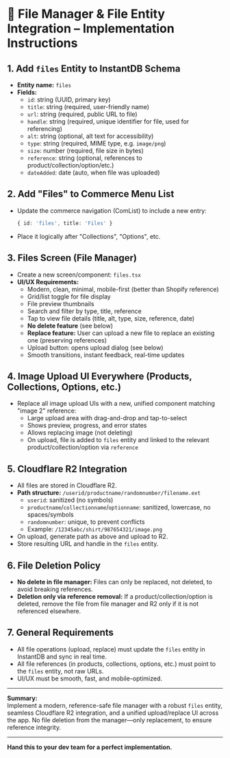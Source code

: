 # 📁 File Manager & File Entity Integration – Implementation Instructions

## 1. Add `files` Entity to InstantDB Schema
- **Entity name:** `files`
- **Fields:**
  - `id`: string (UUID, primary key)
  - `title`: string (required, user-friendly name)
  - `url`: string (required, public URL to file)
  - `handle`: string (required, unique identifier for file, used for referencing)
  - `alt`: string (optional, alt text for accessibility)
  - `type`: string (required, MIME type, e.g. `image/png`)
  - `size`: number (required, file size in bytes)
  - `reference`: string (optional, references to product/collection/option/etc.)
  - `dateAdded`: date (auto, when file was uploaded)

## 2. Add "Files" to Commerce Menu List
- Update the commerce navigation (ComList) to include a new entry:
  ```ts
  { id: 'files', title: 'Files' }
  ```
- Place it logically after "Collections", "Options", etc.

## 3. Files Screen (File Manager)
- Create a new screen/component: `files.tsx`
- **UI/UX Requirements:**
  - Modern, clean, minimal, mobile-first (better than Shopify reference)
  - Grid/list toggle for file display
  - File preview thumbnails
  - Search and filter by type, title, reference
  - Tap to view file details (title, alt, type, size, reference, date)
  - **No delete feature** (see below)
  - **Replace feature:** User can upload a new file to replace an existing one (preserving references)
  - Upload button: opens upload dialog (see below)
  - Smooth transitions, instant feedback, real-time updates

## 4. Image Upload UI Everywhere (Products, Collections, Options, etc.)
- Replace all image upload UIs with a new, unified component matching "image 2" reference:
  - Large upload area with drag-and-drop and tap-to-select
  - Shows preview, progress, and error states
  - Allows replacing image (not deleting)
  - On upload, file is added to `files` entity and linked to the relevant product/collection/option via `reference`

## 5. Cloudflare R2 Integration
- All files are stored in Cloudflare R2.
- **Path structure:** `/userid/productname/randomnumber/filename.ext`
  - `userid`: sanitized (no symbols)
  - `productname`/`collectionname`/`optionname`: sanitized, lowercase, no spaces/symbols
  - `randomnumber`: unique, to prevent conflicts
  - Example: `/12345abc/shirt/987654321/image.png`
- On upload, generate path as above and upload to R2.
- Store resulting URL and handle in the `files` entity.

## 6. File Deletion Policy
- **No delete in file manager:** Files can only be replaced, not deleted, to avoid breaking references.
- **Deletion only via reference removal:** If a product/collection/option is deleted, remove the file from file manager and R2 only if it is not referenced elsewhere.

## 7. General Requirements
- All file operations (upload, replace) must update the `files` entity in InstantDB and sync in real time.
- All file references (in products, collections, options, etc.) must point to the `files` entity, not raw URLs.
- UI/UX must be smooth, fast, and mobile-optimized.

---

**Summary:**  
Implement a modern, reference-safe file manager with a robust `files` entity, seamless Cloudflare R2 integration, and a unified upload/replace UI across the app. No file deletion from the manager—only replacement, to ensure reference integrity.

---

**Hand this to your dev team for a perfect implementation.**
